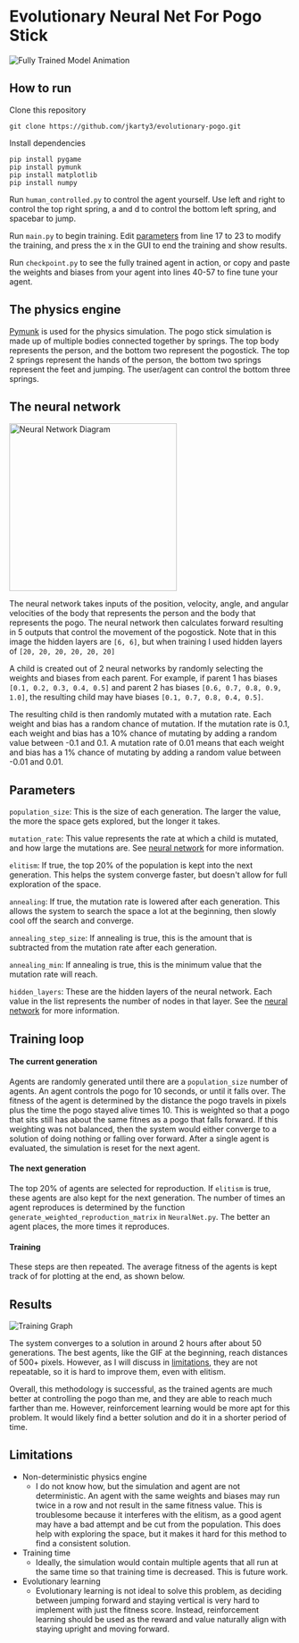 # Evolutionary Neural Net For Pogo Stick

![Fully Trained Model Animation](visuals/fully_trained.gif)

## How to run
Clone this repository

    git clone https://github.com/jkarty3/evolutionary-pogo.git

Install dependencies

    pip install pygame
    pip install pymunk
    pip install matplotlib
    pip install numpy

Run `human_controlled.py` to control the agent yourself. Use left and right to control the top right spring, a and d to control the bottom left spring, and spacebar to jump.

Run `main.py` to begin training. Edit [parameters](#Parameters) from line 17 to 23 to modify the training, and press the x in the GUI to end the training and show results.

Run `checkpoint.py` to see the fully trained agent in action, or copy and paste the weights and biases from your agent into lines 40-57 to fine tune your agent.

## The physics engine
[Pymunk](https://github.com/viblo/pymunk) is used for the physics simulation. The pogo stick simulation is made up of multiple bodies connected together by springs. The top body represents the person, and the bottom two represent the pogostick. The top 2 springs represent the hands of the person, the bottom two springs represent the feet and jumping. The user/agent can control the bottom three springs.

## The neural network

<img src="visuals/neural_net_diagram.png" alt="Neural Network Diagram" width="300">

The neural network takes inputs of the position, velocity, angle, and angular velocities of the body that represents the person and the body that represents the pogo. The neural network then calculates forward resulting in 5 outputs that control the movement of the pogostick. Note that in this image the hidden layers are `[6, 6]`, but when training I used hidden layers of `[20, 20, 20, 20, 20, 20]`

A child is created out of 2 neural networks by randomly selecting the weights and biases from each parent. For example, if parent 1 has biases `[0.1, 0.2, 0.3, 0.4, 0.5]` and parent 2 has biases `[0.6, 0.7, 0.8, 0.9, 1.0]`, the resulting child may have biases `[0.1, 0.7, 0.8, 0.4, 0.5]`.

The resulting child is then randomly mutated with a mutation rate. Each weight and bias has a random chance of mutation. If the mutation rate is 0.1, each weight and bias has a 10% chance of mutating by adding a random value between -0.1 and 0.1. A mutation rate of 0.01 means that each weight and bias has a 1% chance of mutating by adding a random value between -0.01 and 0.01.

## Parameters
`population_size`: This is the size of each generation. The larger the value, the more the space gets explored, but the longer it takes.

`mutation_rate`: This value represents the rate at which a child is mutated, and how large the mutations are. See [neural network](#the-neural-network) for more information.

`elitism`: If true, the top 20% of the population is kept into the next generation. This helps the system converge faster, but doesn't allow for full exploration of the space.

`annealing`: If true, the mutation rate is lowered after each generation. This allows the system to search the space a lot at the beginning, then slowly cool off the search and converge.

`annealing_step_size`: If annealing is true, this is the amount that is subtracted from the mutation rate after each generation.

`annealing_min`: If annealing is true, this is the minimum value that the mutation rate will reach.

`hidden_layers`: These are the hidden layers of the neural network. Each value in the list represents the number of nodes in that layer. See the [neural network](#the-neural-network) for more information.

## Training loop
#### The current generation
Agents are randomly generated until there are a `population_size` number of agents. An agent controls the pogo for 10 seconds, or until it falls over. The fitness of the agent is determined by the distance the pogo travels in pixels plus the time the pogo stayed alive times 10. This is weighted so that a pogo that sits still has about the same fitnes as a pogo that falls forward. If this weighting was not balanced, then the system would either converge to a solution of doing nothing or falling over forward. After a single agent is evaluated, the simulation is reset for the next agent.

#### The next generation
The top 20% of agents are selected for reproduction. If `elitism` is true, these agents are also kept for the next generation. The number of times an agent reproduces is determined by the function `generate_weighted_reproduction_matrix` in `NeuralNet.py`. The better an agent places, the more times it reproduces.

#### Training
These steps are then repeated. The average fitness of the agents is kept track of for plotting at the end, as shown below.

## Results
![Training Graph](visuals/training_graph.png)


The system converges to a solution in around 2 hours after about 50 generations. The best agents, like the GIF at the beginning, reach distances of 500+ pixels. However, as I will discuss in [limitations](#limitations), they are not repeatable, so it is hard to improve them, even with elitism.

Overall, this methodology is successful, as the trained agents are much better at controlling the pogo than me, and they are able to reach much farther than me. However, reinforcement learning would be more apt for this problem. It would likely find a better solution and do it in a shorter period of time.

## Limitations
- Non-deterministic physics engine
    - I do not know how, but the simulation and agent are not deterministic. An agent with the same weights and biases may run twice in a row and not result in the same fitness value. This is troublesome because it interferes with the elitism, as a good agent may have a bad attempt and be cut from the population. This does help with exploring the space, but it makes it hard for this method to find a consistent solution.
- Training time
    - Ideally, the simulation would contain multiple agents that all run at the same time so that training time is decreased. This is future work.
- Evolutionary learning
    - Evolutionary learning is not ideal to solve this problem, as deciding between jumping forward and staying vertical is very hard to implement with just the fitness score. Instead, reinforcement learning should be used as the reward and value naturally align with staying upright and moving forward.
